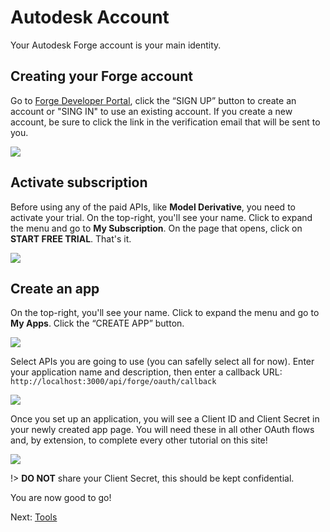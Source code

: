 # Autodesk Account

Your Autodesk Forge account is your main identity.

## Creating your Forge account

Go to [Forge Developer Portal](https://developer.autodesk.com/), click the “SIGN UP” button to create an account or "SING IN" to use an existing account. If you create a new account, be sure to click the link in the verification email that will be sent to you.

![](https://developer.doc.autodesk.com/bPlouYTd/96/_images/forge-home.png)

## Activate subscription

Before using any of the paid APIs, like **Model Derivative**, you need to activate your trial. On the top-right, you'll see your name. Click to expand the menu and go to **My Subscription**. On the page that opens, click on **START FREE TRIAL**. That's it.

![](_media/account/activate_sub.png)

## Create an app

On the top-right, you'll see your name. Click to expand the menu and go to **My Apps**. Click the “CREATE APP” button.

![](https://developer.doc.autodesk.com/bPlouYTd/96/_images/signed-in.png)

Select APIs you are going to use (you can safelly select all for now). Enter your application name and description, then enter a callback URL: `http://localhost:3000/api/forge/oauth/callback`

![](https://developer.doc.autodesk.com/bPlouYTd/96/_images/create-app.png)

Once you set up an application, you will see a Client ID and Client Secret in your newly created app page. You will need these in all other OAuth flows and, by extension, to complete every other tutorial on this site!

![](https://developer.doc.autodesk.com/bPlouYTd/96/_images/view-app.png)

!> **DO NOT** share your Client Secret, this should be kept confidential.

You are now good to go!

Next: [Tools](environment/tools/)